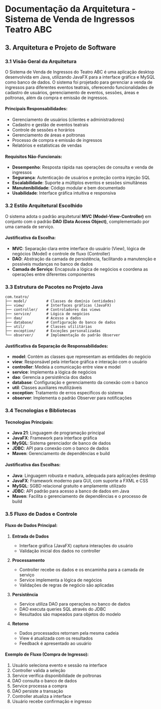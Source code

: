 # Documentação da Arquitetura - Sistema de Venda de Ingressos Teatro ABC

## 3. Arquitetura e Projeto de Software

### 3.1 Visão Geral da Arquitetura

O Sistema de Venda de Ingressos do Teatro ABC é uma aplicação desktop desenvolvida em Java, utilizando JavaFX para a interface gráfica e MySQL como banco de dados. O sistema foi projetado para gerenciar a venda de ingressos para diferentes eventos teatrais, oferecendo funcionalidades de cadastro de usuários, gerenciamento de eventos, sessões, áreas e poltronas, além da compra e emissão de ingressos.

#### Principais Responsabilidades:

-   Gerenciamento de usuários (clientes e administradores)
-   Cadastro e gestão de eventos teatrais
-   Controle de sessões e horários
-   Gerenciamento de áreas e poltronas
-   Processo de compra e emissão de ingressos
-   Relatórios e estatísticas de vendas

#### Requisitos Não-Funcionais:

-   **Desempenho**: Resposta rápida nas operações de consulta e venda de ingressos
-   **Segurança**: Autenticação de usuários e proteção contra injeção SQL
-   **Escalabilidade**: Suporte a múltiplos eventos e sessões simultâneas
-   **Manutenibilidade**: Código modular e bem documentado
-   **Usabilidade**: Interface gráfica intuitiva e responsiva

### 3.2 Estilo Arquitetural Escolhido

O sistema adota o padrão arquitetural **MVC (Model-View-Controller)** em conjunto com o padrão **DAO (Data Access Object)**, complementado por uma camada de serviço.

#### Justificativa da Escolha:

-   **MVC**: Separação clara entre interface do usuário (View), lógica de negócios (Model) e controle de fluxo (Controller)
-   **DAO**: Abstração da camada de persistência, facilitando a manutenção e possíveis mudanças no banco de dados
-   **Camada de Serviço**: Encapsula a lógica de negócios e coordena as operações entre diferentes componentes

### 3.3 Estrutura de Pacotes no Projeto Java

```
com.teatro/
├── model/         # Classes de domínio (entidades)
├── view/          # Interfaces gráficas (JavaFX)
├── controller/    # Controladores das views
├── service/       # Lógica de negócios
├── dao/           # Acesso a dados
├── database/      # Configuração do banco de dados
├── util/          # Classes utilitárias
├── exception/     # Exceções personalizadas
└── observer/      # Implementação do padrão Observer
```

#### Justificativa da Separação de Responsabilidades:

-   **model**: Contém as classes que representam as entidades do negócio
-   **view**: Responsável pela interface gráfica e interação com o usuário
-   **controller**: Medeia a comunicação entre view e model
-   **service**: Implementa a lógica de negócios
-   **dao**: Gerencia a persistência dos dados
-   **database**: Configuração e gerenciamento da conexão com o banco
-   **util**: Classes auxiliares reutilizáveis
-   **exception**: Tratamento de erros específicos do sistema
-   **observer**: Implementa o padrão Observer para notificações

### 3.4 Tecnologias e Bibliotecas

#### Tecnologias Principais:

-   **Java 21**: Linguagem de programação principal
-   **JavaFX**: Framework para interface gráfica
-   **MySQL**: Sistema gerenciador de banco de dados
-   **JDBC**: API para conexão com o banco de dados
-   **Maven**: Gerenciamento de dependências e build

#### Justificativa das Escolhas:

-   **Java**: Linguagem robusta e madura, adequada para aplicações desktop
-   **JavaFX**: Framework moderno para GUI, com suporte a FXML e CSS
-   **MySQL**: SGBD relacional gratuito e amplamente utilizado
-   **JDBC**: API padrão para acesso a banco de dados em Java
-   **Maven**: Facilita o gerenciamento de dependências e o processo de build

### 3.5 Fluxo de Dados e Controle

#### Fluxo de Dados Principal:

1. **Entrada de Dados**

    - Interface gráfica (JavaFX) captura interações do usuário
    - Validação inicial dos dados no controller

2. **Processamento**

    - Controller recebe os dados e os encaminha para a camada de serviço
    - Service implementa a lógica de negócios
    - Validações de regras de negócio são aplicadas

3. **Persistência**

    - Service utiliza DAO para operações no banco de dados
    - DAO executa queries SQL através do JDBC
    - Resultados são mapeados para objetos do modelo

4. **Retorno**
    - Dados processados retornam pela mesma cadeia
    - View é atualizada com os resultados
    - Feedback é apresentado ao usuário

#### Exemplo de Fluxo (Compra de Ingresso):

1. Usuário seleciona evento e sessão na interface
2. Controller valida a seleção
3. Service verifica disponibilidade de poltronas
4. DAO consulta o banco de dados
5. Service processa a compra
6. DAO persiste a transação
7. Controller atualiza a interface
8. Usuário recebe confirmação e ingresso
